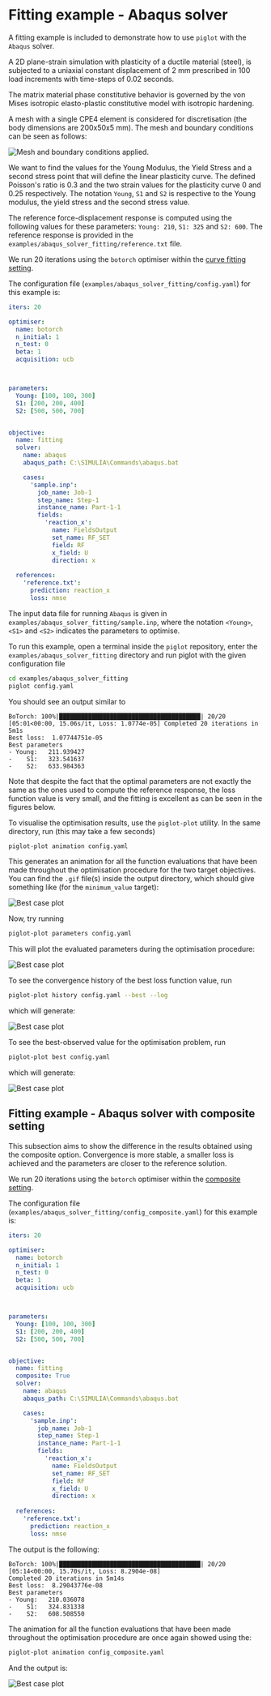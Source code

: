 # Fitting example - Abaqus solver

A fitting example is included to demonstrate how to use `piglot` with the `Abaqus` solver.

A 2D plane-strain simulation with plasticity of a ductile material (steel), is subjected to a uniaxial constant displacement of 2 mm prescribed in 100 load increments with time-steps of 0.02 seconds.

The matrix material phase constitutive behavior is governed by the von Mises isotropic elasto-plastic constitutive model with isotropic hardening. 

A mesh with a single CPE4 element is considered for discretisation (the body dimensions are 200x50x5 mm). The mesh and boundary conditions can be seen as follows:

![Mesh and boundary conditions applied.](mesh_and_bc.png)

We want to find the values for the Young Modulus, the Yield Stress and a second stress point that will define the linear plasticity curve. The defined Poisson's ratio is 0.3 and the two strain values for the plasticity curve 0 and 0.25 respectively.
The notation `Young`, `S1` and `S2` is respective to the Young modulus, the yield stress and the second stress value.

The reference force-displacement response is computed using the following values for these parameters: `Young: 210`, `S1: 325` and `S2: 600`. The reference response is provided in the `examples/abaqus_solver_fitting/reference.txt` file.

We run 20 iterations using the `botorch` optimiser within the [curve fitting setting](../sample_curve_fitting/description.md).

The configuration file (`examples/abaqus_solver_fitting/config.yaml`) for this example is:
```yaml
iters: 20

optimiser:
  name: botorch
  n_initial: 1
  n_test: 0
  beta: 1
  acquisition: ucb



parameters:
  Young: [100, 100, 300]
  S1: [200, 200, 400]
  S2: [500, 500, 700]


objective:
  name: fitting
  solver:
    name: abaqus
    abaqus_path: C:\SIMULIA\Commands\abaqus.bat

    cases:
      'sample.inp':
        job_name: Job-1
        step_name: Step-1
        instance_name: Part-1-1
        fields:
          'reaction_x':
            name: FieldsOutput
            set_name: RF_SET
            field: RF
            x_field: U
            direction: x
   
  references:
    'reference.txt':
      prediction: reaction_x
      loss: nmse
```
The input data file for running `Abaqus` is given in `examples/abaqus_solver_fitting/sample.inp`, where the notation `<Young>`, `<S1>` and `<S2>` indicates the parameters to optimise.

To run this example, open a terminal inside the `piglot` repository, enter the `examples/abaqus_solver_fitting` directory and run piglot with the given configuration file
```bash
cd examples/abaqus_solver_fitting
piglot config.yaml
```
You should see an output similar to
```
BoTorch: 100%|███████████████████████████████████████| 20/20 [05:01<00:00, 15.06s/it, Loss: 1.0774e-05] Completed 20 iterations in 5m1s                                                                         Best loss:  1.07744751e-05                                                                              Best parameters                                                                                         - Young:   211.939427                                                                                   -    S1:   323.541637                                                                                   -    S2:   633.984363   
```
Note that despite the fact that the optimal parameters are not exactly the same as the ones used to compute the reference response, the loss function value is very small, and the fitting is excellent as can be seen in the figures below.

To visualise the optimisation results, use the `piglot-plot` utility.
In the same directory, run (this may take a few seconds)
```bash
piglot-plot animation config.yaml
```
This generates an animation for all the function evaluations that have been made throughout the optimisation procedure for the two target objectives.
You can find the `.gif` file(s) inside the output directory, which should give something like (for the `minimum_value` target):

![Best case plot](animation_1.gif)

Now, try running
```bash
piglot-plot parameters config.yaml
```
This will plot the evaluated parameters during the optimisation procedure: 

![Best case plot](parameters_1.svg)

To see the convergence history of the best loss function value, run
```bash
piglot-plot history config.yaml --best --log
```
which will generate:

![Best case plot](history_1.svg)

To see the best-observed value for the optimisation problem, run
```bash
piglot-plot best config.yaml
```
which will generate:

![Best case plot](best_1.svg)

## Fitting example - Abaqus solver with composite setting

This subsection aims to show the difference in the results obtained using the composite option. Convergence is more stable, a smaller loss is achieved and the parameters are closer to the reference solution.

We run 20 iterations using the `botorch` optimiser within the [composite setting](../sample_curve_fitting_composite/description.md).

The configuration file (`examples/abaqus_solver_fitting/config_composite.yaml`) for this example is:
```yaml
iters: 20

optimiser:
  name: botorch
  n_initial: 1
  n_test: 0
  beta: 1
  acquisition: ucb



parameters:
  Young: [100, 100, 300]
  S1: [200, 200, 400]
  S2: [500, 500, 700]


objective:
  name: fitting
  composite: True
  solver:
    name: abaqus
    abaqus_path: C:\SIMULIA\Commands\abaqus.bat

    cases:
      'sample.inp':
        job_name: Job-1
        step_name: Step-1
        instance_name: Part-1-1
        fields:
          'reaction_x':
            name: FieldsOutput
            set_name: RF_SET
            field: RF
            x_field: U
            direction: x
   
  references:
    'reference.txt':
      prediction: reaction_x
      loss: nmse
```

The output is the following:
```
BoTorch: 100%|███████████████████████████████████████| 20/20 [05:14<00:00, 15.70s/it, Loss: 8.2904e-08]                              Completed 20 iterations in 5m14s                                                                                                     Best loss:  8.29043776e-08                                                                                                           Best parameters                                                                                                                      - Young:   210.036078                                                                                                                -    S1:   324.831338                                                                                                                -    S2:   608.508550 
```

The animation for all the function evaluations that have been made throughout the optimisation procedure are once again showed using the:
```bash
piglot-plot animation config_composite.yaml
```

And the output is:

![Best case plot](animation_2.gif)



